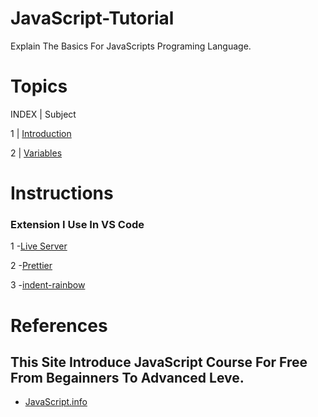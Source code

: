 # JavaScript-Tutorial
Explain The Basics For JavaScripts Programing Language.
# Topics
<!-- Making Table Content -->
INDEX | Subject

  1   |     [Introduction](https://github.com/Islam-Turky/JavaScript-Tutorial/tree/master/Intro)
  
  2   |    [Variables](https://github.com/Islam-Turky/JavaScript-Tutorial/tree/master/variables)
<!-- End Table -->


# Instructions
<h3>Extension I Use In VS Code</h3>

1 -[Live Server](https://marketplace.visualstudio.com/items?itemName=ritwickdey.LiveServe)
<br>

2 -[Prettier](https://marketplace.visualstudio.com/items?itemName=esbenp.prettier-vscode)
<br>

3 -[indent-rainbow](https://marketplace.visualstudio.com/items?itemName=oderwat.indent-rainbow)

# References
<h2>This Site Introduce JavaScript Course For Free From Begainners To Advanced Leve.</h2>

- [JavaScript.info](https://javascript.info/)

